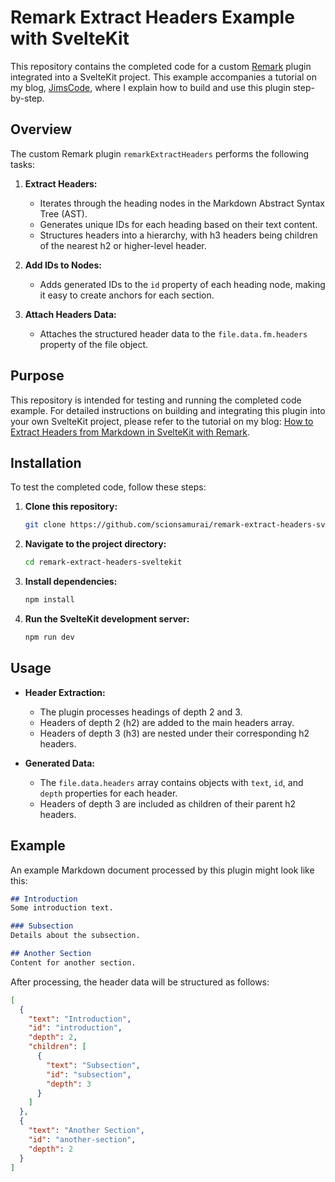 
# Remark Extract Headers Example with SvelteKit

This repository contains the completed code for a custom [Remark](https://remark.js.org/) plugin integrated into a SvelteKit project. This example accompanies a tutorial on my blog, [JimsCode](https://jimscode.com), where I explain how to build and use this plugin step-by-step.

## Overview

The custom Remark plugin `remarkExtractHeaders` performs the following tasks:

1. **Extract Headers:**
   - Iterates through the heading nodes in the Markdown Abstract Syntax Tree (AST).
   - Generates unique IDs for each heading based on their text content.
   - Structures headers into a hierarchy, with h3 headers being children of the nearest h2 or higher-level header.

2. **Add IDs to Nodes:**
   - Adds generated IDs to the `id` property of each heading node, making it easy to create anchors for each section.

3. **Attach Headers Data:**
   - Attaches the structured header data to the `file.data.fm.headers` property of the file object.

## Purpose

This repository is intended for testing and running the completed code example. For detailed instructions on building and integrating this plugin into your own SvelteKit project, please refer to the tutorial on my blog: [How to Extract Headers from Markdown in SvelteKit with Remark](https://www.jimscode.blog/posts/mdsvex-header-extraction).

## Installation

To test the completed code, follow these steps:

1. **Clone this repository:**

   ```bash
   git clone https://github.com/scionsamurai/remark-extract-headers-sveltekit.git
   ```

2. **Navigate to the project directory:**

   ```bash
   cd remark-extract-headers-sveltekit
   ```

3. **Install dependencies:**

   ```bash
   npm install
   ```

4. **Run the SvelteKit development server:**

   ```bash
   npm run dev
   ```

## Usage

- **Header Extraction:**
  - The plugin processes headings of depth 2 and 3.
  - Headers of depth 2 (h2) are added to the main headers array.
  - Headers of depth 3 (h3) are nested under their corresponding h2 headers.

- **Generated Data:**
  - The `file.data.headers` array contains objects with `text`, `id`, and `depth` properties for each header.
  - Headers of depth 3 are included as children of their parent h2 headers.

## Example

An example Markdown document processed by this plugin might look like this:

```markdown
## Introduction
Some introduction text.

### Subsection
Details about the subsection.

## Another Section
Content for another section.
```

After processing, the header data will be structured as follows:

```json
[
  {
    "text": "Introduction",
    "id": "introduction",
    "depth": 2,
    "children": [
      {
        "text": "Subsection",
        "id": "subsection",
        "depth": 3
      }
    ]
  },
  {
    "text": "Another Section",
    "id": "another-section",
    "depth": 2
  }
]
```